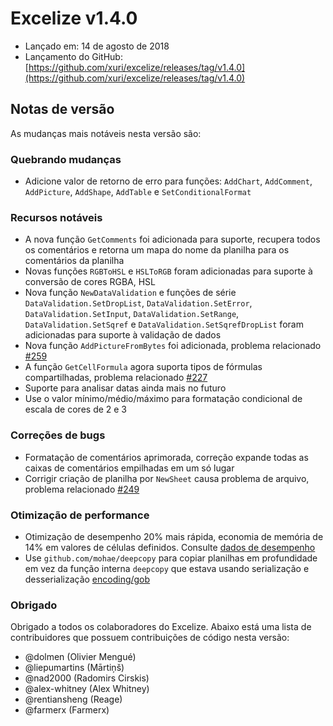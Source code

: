 # Excelize v1.4.0

* Lançado em: 14 de agosto de 2018
* Lançamento do GitHub: [https://github.com/xuri/excelize/releases/tag/v1.4.0](https://github.com/xuri/excelize/releases/tag/v1.4.0)

## Notas de versão

As mudanças mais notáveis nesta versão são:

### Quebrando mudanças

* Adicione valor de retorno de erro para funções: `AddChart`, `AddComment`, `AddPicture`, `AddShape`, `AddTable` e `SetConditionalFormat`

### Recursos notáveis

* A nova função `GetComments` foi adicionada para suporte, recupera todos os comentários e retorna um mapa do nome da planilha para os comentários da planilha
* Novas funções `RGBToHSL` e `HSLToRGB` foram adicionadas para suporte à conversão de cores RGBA, HSL
* Nova função `NewDataValidation` e funções de série `DataValidation.SetDropList`, `DataValidation.SetError`, `DataValidation.SetInput`, `DataValidation.SetRange`, `DataValidation.SetSqref` e `DataValidation.SetSqrefDropList` foram adicionadas para suporte à validação de dados
* Nova função `AddPictureFromBytes` foi adicionada, problema relacionado [#259](https://github.com/xuri/excelize/issues/259)
* A função `GetCellFormula` agora suporta tipos de fórmulas compartilhadas, problema relacionado [#227](https://github.com/xuri/excelize/issues/227)
* Suporte para analisar datas ainda mais no futuro
* Use o valor mínimo/médio/máximo para formatação condicional de escala de cores de 2 e 3

### Correções de bugs

* Formatação de comentários aprimorada, correção expande todas as caixas de comentários empilhadas em um só lugar
* Corrigir criação de planilha por `NewSheet` causa problema de arquivo, problema relacionado [#249](https://github.com/xuri/excelize/issues/249)

### Otimização de performance

* Otimização de desempenho 20% mais rápida, economia de memória de 14% em valores de células definidos. Consulte [dados de desempenho](https://github.com/xuri/excelize/wiki#performance-figures)
* Use `github.com/mohae/deepcopy` para copiar planilhas em profundidade em vez da função interna `deepcopy` que estava usando serialização e desserialização [encoding/gob](https://go.dev/blog/gob)

### Obrigado

Obrigado a todos os colaboradores do Excelize. Abaixo está uma lista de contribuidores que possuem contribuições de código nesta versão:

* @dolmen (Olivier Mengué)
* @liepumartins (Mārtiņš)
* @nad2000 (Radomirs Cirskis)
* @alex-whitney (Alex Whitney)
* @rentiansheng (Reage)
* @farmerx (Farmerx)
